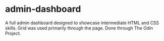 # admin-dashboard
A full admin dashboard designed to showcase intermediate HTML and CSS skills.
Grid was used primarily through the page. Done through The Odin Project.
